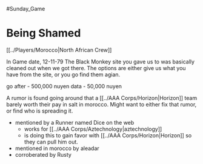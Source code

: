 #Sunday_Game
# Being Shamed
[[../Players/Morocco|North African Crew]]

In Game date, 12-11-79
The Black Monkey site you gave us to was basically cleaned out when we got there. The options are either give us what you have from the site, or you go find them agian.

go after - 500,000 nuyen
data - 50,000 nuyen

A rumor is found going around that a [[../AAA Corps/Horizon|Horizon]] team barely worth their pay in salt in morocco. Might want to either fix that rumor, or find who is spreading it.
- mentioned by a Runner named Dice on the web
	- works for [[../AAA Corps/Aztechnology|aztechnology]]
	- is doing this to gain favor with [[../AAA Corps/Horizon|Horizon]] so they can pull him out.
- mentioned in morocco by aleadar
- corroberated by Rusty